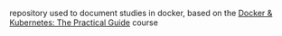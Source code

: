 repository used to document studies in docker, based on the [Docker & Kubernetes: The Practical Guide](https://www.udemy.com/course/docker-kubernetes-the-practical-guide) course

